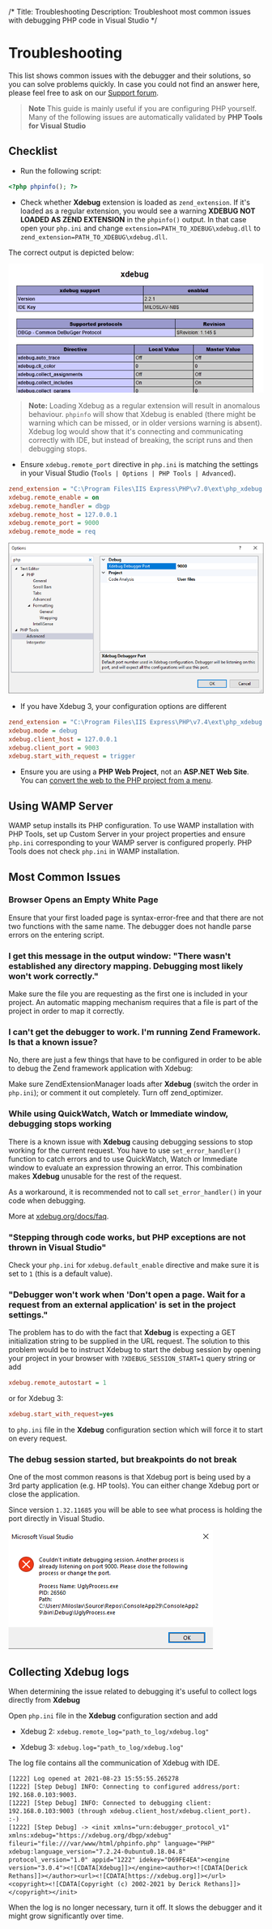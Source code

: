 /*
Title: Troubleshooting
Description: Troubleshoot most common issues with debugging PHP code in Visual Studio
*/

# Troubleshooting

This list shows common issues with the debugger and their solutions, so you can solve problems quickly. In case you could not find an answer here, please feel free to ask on our [Support forum](https://community.devsense.com).

> **Note** This guide is mainly useful if you are configuring PHP yourself. Many of the following issues are automatically validated by **PHP Tools for Visual Studio**

## Checklist

- Run the following script:
```php
<?php phpinfo(); ?>
 ``` 
 
- Check whether **Xdebug** extension is loaded as `zend_extension`. If it's loaded as a regular extension, you would see a warning **XDEBUG NOT LOADED AS ZEND EXTENSION** in the `phpinfo()` output. In that case open your `php.ini` and change `extension=PATH_TO_XDEBUG\xdebug.dll` to `zend_extension=PATH_TO_XDEBUG\xdebug.dll`. 

 The correct output is depicted below:

![phpinfo() output sample](imgs/troubleshooting-phpinfo-xdebug.png)

 > **Note:** Loading Xdebug as a regular extension will result in anomalous behaviour. `phpinfo` will show that Xdebug is enabled (there might be warning which can be missed, or in older versions warning is absent). Xdebug log would show that it's connecting and communicating correctly with IDE, but instead of breaking, the script runs and then debugging stops.

- Ensure `xdebug.remote_port` directive in `php.ini` is matching the settings in your Visual Studio (`Tools | Options | PHP Tools | Advanced`). 
  
```ini
zend_extension = "C:\Program Files\IIS Express\PHP\v7.0\ext\php_xdebug.dll"
xdebug.remote_enable = on
xdebug.remote_handler = dbgp
xdebug.remote_host = 127.0.0.1
xdebug.remote_port = 9000
xdebug.remote_mode = req
```

![Remote port](imgs/options-xdebug-port.png)

- If you have Xdebug 3, your configuration options are different
  
```ini
zend_extension = "C:\Program Files\IIS Express\PHP\v7.4\ext\php_xdebug.dll"
xdebug.mode = debug
xdebug.client_host = 127.0.0.1
xdebug.client_port = 9003
xdebug.start_with_request = trigger
```

- Ensure you are using a **PHP Web Project**, not an **ASP.NET Web Site**. You can [convert the web to the PHP project from a menu](../project/from-existing-code.md).

## Using WAMP Server

WAMP setup installs its PHP configuration. To use WAMP installation with PHP Tools, set up Custom Server in your project properties and ensure `php.ini` corresponding to your WAMP server is configured properly. PHP Tools does not check `php.ini` in WAMP installation.

## Most Common Issues

### Browser Opens an Empty White Page

Ensure that your first loaded page is syntax-error-free and that there are not two functions with the same name. The debugger does not handle parse errors on the entering script.

### I get this message in the output window: "There wasn't established any directory mapping. Debugging most likely won't work correctly."

Make sure the file you are requesting as the first one is included in your project. An automatic mapping mechanism requires that a file is part of the project in order to map it correctly.

### I can't get the debugger to work. I'm running Zend Framework. Is that a known issue?

No, there are just a few things that have to be configured in order to be able to debug the Zend framework application with Xdebug:

Make sure ZendExtensionManager loads after **Xdebug** (switch the order in `php.ini`); or comment it out completely.
Turn off zend_optimizer.

### While using QuickWatch, Watch or Immediate window, debugging stops working

There is a known issue with **Xdebug** causing debugging sessions to stop working for the current request. You have to use `set_error_handler()` function to catch errors and to use QuickWatch, Watch or Immediate window to evaluate an expression throwing an error. This combination makes **Xdebug** unusable for the rest of the request.

As a workaround, it is recommended not to call `set_error_handler()` in your code when debugging. 

More at [xdebug.org/docs/faq](http://xdebug.org/docs/faq).

### "Stepping through code works, but PHP exceptions are not thrown in Visual Studio"

Check your `php.ini` for `xdebug.default_enable` directive and make sure it is set to `1` (this is a default value).

### "Debugger won't work when 'Don't open a page. Wait for a request from an external application' is set in the project settings."

The problem has to do with the fact that **Xdebug** is expecting a GET initialization string to be supplied in the URL request. The solution to this problem would be to instruct Xdebug to start the debug session by opening your project in your browser with `?XDEBUG_SESSION_START=1` query string or add 

```ini
xdebug.remote_autostart = 1
```

or for Xdebug 3:

```ini
xdebug.start_with_request=yes
```

to `php.ini` file in the **Xdebug** configuration section which will force it to start on every request.

### The debug session started, but breakpoints do not break

One of the most common reasons is that Xdebug port is being used by a 3rd party application (e.g. HP tools). You can either change Xdebug port or close the application.

Since version `1.32.11685` you will be able to see what process is holding the port directly in Visual Studio.

![Port in use](imgs/portinuse.png)

## Collecting Xdebug logs

When determining the issue related to debugging it's useful to collect logs directly from **Xdebug**

Open `php.ini` file in the **Xdebug** configuration section and add 

 - Xdebug 2:
 `xdebug.remote_log="path_to_log/xdebug.log"`

 - Xdebug 3:
 `xdebug.log="path_to_log/xdebug.log"`

The log file contains all the communication of Xdebug with IDE.

```
[1222] Log opened at 2021-08-23 15:55:55.265278
[1222] [Step Debug] INFO: Connecting to configured address/port: 192.168.0.103:9003.
[1222] [Step Debug] INFO: Connected to debugging client: 192.168.0.103:9003 (through xdebug.client_host/xdebug.client_port). :-)
[1222] [Step Debug] -> <init xmlns="urn:debugger_protocol_v1" xmlns:xdebug="https://xdebug.org/dbgp/xdebug" fileuri="file:///var/www/html/phpinfo.php" language="PHP" xdebug:language_version="7.2.24-0ubuntu0.18.04.8" protocol_version="1.0" appid="1222" idekey="D69FE4EA"><engine version="3.0.4"><![CDATA[Xdebug]]></engine><author><![CDATA[Derick Rethans]]></author><url><![CDATA[https://xdebug.org]]></url><copyright><![CDATA[Copyright (c) 2002-2021 by Derick Rethans]]></copyright></init>
```

When the log is no longer necessary, turn it off. It slows the debugger and it might grow significantly over time.
